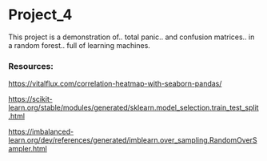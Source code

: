 # Project_4

This project is a demonstration of.. total panic.. and confusion matrices.. in a random forest.. full of learning machines.  

### Resources:

https://vitalflux.com/correlation-heatmap-with-seaborn-pandas/

https://scikit-learn.org/stable/modules/generated/sklearn.model_selection.train_test_split.html

https://imbalanced-learn.org/dev/references/generated/imblearn.over_sampling.RandomOverSampler.html

